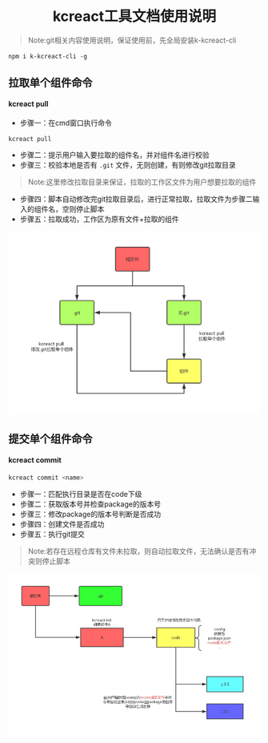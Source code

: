 <h1 align="center">kcreact工具文档使用说明</h1>

>Note:git相关内容使用说明，保证使用前，先全局安装k-kcreact-cli
```
npm i k-kcreact-cli -g
```

## 拉取单个组件命令

#### kcreact pull
- 步骤一：在cmd窗口执行命令

```js
kcreact pull
```
- 步骤二：提示用户输入要拉取的组件名，并对组件名进行校验
- 步骤三：校验本地是否有 `.git` 文件，无则创建，有则修改git拉取目录
>Note:这里修改拉取目录来保证，拉取的工作区文件为用户想要拉取的组件
- 步骤四：脚本自动修改完git拉取目录后，进行正常拉取，拉取文件为步骤二输入的组件名，空则停止脚本
- 步骤五：拉取成功，工作区为原有文件+拉取的组件

<img src="./img/kcreact_pull.png?width=890">

## 提交单个组件命令

#### kcreact commit <name>
```js
kcreact commit <name>
```

- 步骤一：匹配执行目录是否在code下级
- 步骤二：获取版本号并检查package的版本号
- 步骤三：修改package的版本号判断是否成功
- 步骤四：创建文件是否成功
- 步骤五：执行git提交
>Note:若存在远程仓库有文件未拉取，则自动拉取文件，无法确认是否有冲突则停止脚本

<img src="./img/kcreact目录结构.png?width=890">




